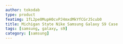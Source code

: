 ```yaml
---
author: tokodab
type: product
featimg: 1fL2pe0MupH0cvPJ4mxdMkYfCGrJ5cub0
title: Michigan State Nike Samsung Galaxy S9 Case
tags: [samsung, galaxy, s9]
category: [samsung]
---
```

